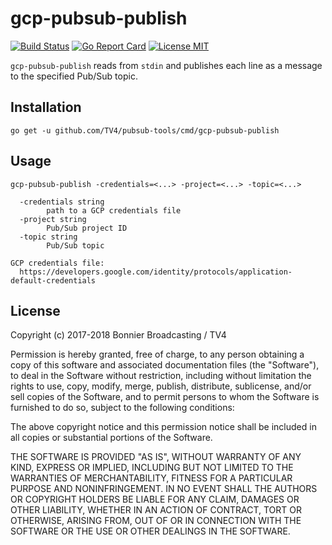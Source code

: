 # gcp-pubsub-publish

[![Build Status](https://travis-ci.org/TV4/gcp-pubsub-tools.svg?branch=master)](https://travis-ci.org/TV4/gcp-pubsub-tools)
[![Go Report Card](https://goreportcard.com/badge/github.com/TV4/gcp-pubsub-tools)](https://goreportcard.com/report/github.com/TV4/gcp-pubsub-tools)
[![License MIT](https://img.shields.io/badge/license-MIT-lightgrey.svg?style=flat)](https://github.com/TV4/gcp-pubsub-tools#license)

`gcp-pubsub-publish` reads from `stdin` and publishes each line as a message to the
specified Pub/Sub topic.

## Installation
```
go get -u github.com/TV4/pubsub-tools/cmd/gcp-pubsub-publish
```

## Usage
```
gcp-pubsub-publish -credentials=<...> -project=<...> -topic=<...>

  -credentials string
        path to a GCP credentials file
  -project string
        Pub/Sub project ID
  -topic string
        Pub/Sub topic

GCP credentials file:
  https://developers.google.com/identity/protocols/application-default-credentials
```

## License
Copyright (c) 2017-2018 Bonnier Broadcasting / TV4

Permission is hereby granted, free of charge, to any person obtaining a copy of
this software and associated documentation files (the "Software"), to deal in
the Software without restriction, including without limitation the rights to
use, copy, modify, merge, publish, distribute, sublicense, and/or sell copies of
the Software, and to permit persons to whom the Software is furnished to do so,
subject to the following conditions:

The above copyright notice and this permission notice shall be included in all
copies or substantial portions of the Software.

THE SOFTWARE IS PROVIDED "AS IS", WITHOUT WARRANTY OF ANY KIND, EXPRESS OR
IMPLIED, INCLUDING BUT NOT LIMITED TO THE WARRANTIES OF MERCHANTABILITY, FITNESS
FOR A PARTICULAR PURPOSE AND NONINFRINGEMENT. IN NO EVENT SHALL THE AUTHORS OR
COPYRIGHT HOLDERS BE LIABLE FOR ANY CLAIM, DAMAGES OR OTHER LIABILITY, WHETHER
IN AN ACTION OF CONTRACT, TORT OR OTHERWISE, ARISING FROM, OUT OF OR IN
CONNECTION WITH THE SOFTWARE OR THE USE OR OTHER DEALINGS IN THE SOFTWARE.
